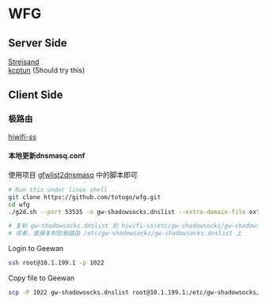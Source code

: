 # WFG
## Server Side

[Streisand](https://github.com/jlund/streisand)  
[kcptun](https://github.com/xtaci/kcptun) (Should try this)

## Client Side

### 极路由

[hiwifi-ss](https://github.com/qiwihui/hiwifi-ss)

#### 本地更新dnsmasq.conf

使用项目 [gfwlist2dnsmasq](https://github.com/cokebar/gfwlist2dnsmasq.git) 中的脚本即可

```bash
# Run this under linux shell
git clone https://github.com/totogo/wfg.git
cd wfg
./g2d.sh --port 53535 -o gw-shadowsocks.dnslist --extra-domain-file extra-domain.txt

# 复制 gw-shadowsocks.dnslist 到 hiwifi-ss/etc/gw-shadowsocks/gw-shadowsocks.dnslist 打包
# 或者，直接复制到极路由 /etc/gw-shadowsocks/gw-shadowsocks.dnslist 上
```

Login to Geewan

```bash
ssh root@10.1.199.1 -p 1022
```

Copy file to Geewan

```bash
scp -P 1022 gw-shadowsocks.dnslist root@10.1.199.1:/etc/gw-shadowsocks/gw-shadowsocks.dnslist
```
